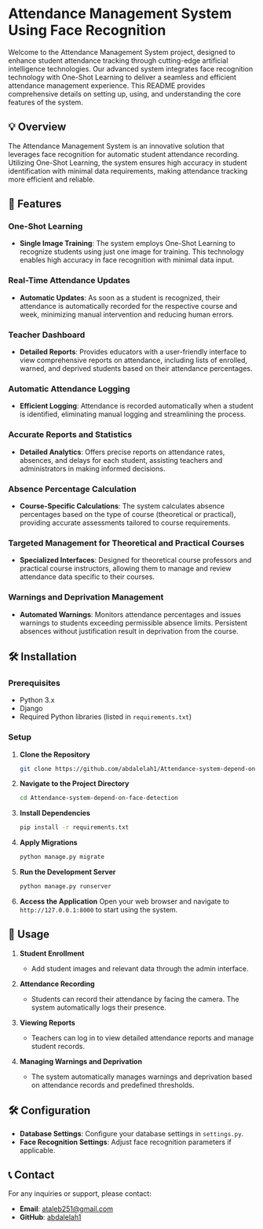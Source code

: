 

# Attendance Management System Using Face Recognition

Welcome to the Attendance Management System project, designed to enhance student attendance tracking through cutting-edge artificial intelligence technologies. Our advanced system integrates face recognition technology with One-Shot Learning to deliver a seamless and efficient attendance management experience. This README provides comprehensive details on setting up, using, and understanding the core features of the system.

## 💡 Overview

The Attendance Management System is an innovative solution that leverages face recognition for automatic student attendance recording. Utilizing One-Shot Learning, the system ensures high accuracy in student identification with minimal data requirements, making attendance tracking more efficient and reliable.

## 🚀 Features

### One-Shot Learning
- **Single Image Training**: The system employs One-Shot Learning to recognize students using just one image for training. This technology enables high accuracy in face recognition with minimal data input.

### Real-Time Attendance Updates
- **Automatic Updates**: As soon as a student is recognized, their attendance is automatically recorded for the respective course and week, minimizing manual intervention and reducing human errors.

### Teacher Dashboard
- **Detailed Reports**: Provides educators with a user-friendly interface to view comprehensive reports on attendance, including lists of enrolled, warned, and deprived students based on their attendance percentages.

### Automatic Attendance Logging
- **Efficient Logging**: Attendance is recorded automatically when a student is identified, eliminating manual logging and streamlining the process.

### Accurate Reports and Statistics
- **Detailed Analytics**: Offers precise reports on attendance rates, absences, and delays for each student, assisting teachers and administrators in making informed decisions.

### Absence Percentage Calculation
- **Course-Specific Calculations**: The system calculates absence percentages based on the type of course (theoretical or practical), providing accurate assessments tailored to course requirements.

### Targeted Management for Theoretical and Practical Courses
- **Specialized Interfaces**: Designed for theoretical course professors and practical course instructors, allowing them to manage and review attendance data specific to their courses.

### Warnings and Deprivation Management
- **Automated Warnings**: Monitors attendance percentages and issues warnings to students exceeding permissible absence limits. Persistent absences without justification result in deprivation from the course.

## 🛠️ Installation

### Prerequisites
- Python 3.x
- Django
- Required Python libraries (listed in `requirements.txt`)

### Setup
1. **Clone the Repository**
   ```bash
   git clone https://github.com/abdalelah1/Attendance-system-depend-on-face-detection.git
   ```

2. **Navigate to the Project Directory**
   ```bash
   cd Attendance-system-depend-on-face-detection
   ```

3. **Install Dependencies**
   ```bash
   pip install -r requirements.txt
   ```

4. **Apply Migrations**
   ```bash
   python manage.py migrate
   ```

5. **Run the Development Server**
   ```bash
   python manage.py runserver
   ```

6. **Access the Application**
   Open your web browser and navigate to `http://127.0.0.1:8000` to start using the system.

## 📜 Usage

1. **Student Enrollment**
   - Add student images and relevant data through the admin interface.

2. **Attendance Recording**
   - Students can record their attendance by facing the camera. The system automatically logs their presence.

3. **Viewing Reports**
   - Teachers can log in to view detailed attendance reports and manage student records.

4. **Managing Warnings and Deprivation**
   - The system automatically manages warnings and deprivation based on attendance records and predefined thresholds.

## 🛠️ Configuration

- **Database Settings**: Configure your database settings in `settings.py`.
- **Face Recognition Settings**: Adjust face recognition parameters if applicable.

## 📞 Contact

For any inquiries or support, please contact:
- **Email**: ataleb251@gmail.com
- **GitHub**: [abdalelah1](https://github.com/abdalelah1)




